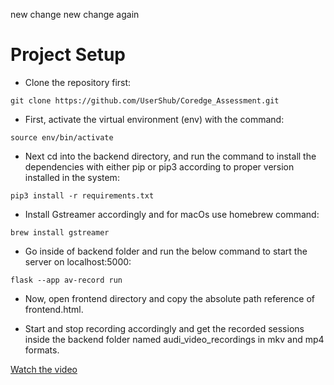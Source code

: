 new change 
new change again
# Project Setup
- Clone the repository first:
```console
git clone https://github.com/UserShub/Coredge_Assessment.git
```

- First, activate the virtual environment (env) with the command:
```console 
source env/bin/activate
```
 
- Next cd into the backend directory, and run the command to install the dependencies with either pip or pip3 according to proper version installed in the system:
```console
pip3 install -r requirements.txt
```

- Install Gstreamer accordingly and for macOs use homebrew command:
```console
brew install gstreamer
```

- Go inside of backend folder and run the below command to start the server on localhost:5000:
```console
flask --app av-record run
```

- Now, open frontend directory and copy the absolute path reference of frontend.html.

- Start and stop recording accordingly and get the recorded sessions inside the backend folder named audi_video_recordings in mkv and mp4 formats.

[Watch the video](https://drive.google.com/file/d/133bpZGn6AJBJETPbXNoRv_rYumuf0dOL/view?usp=sharing)
